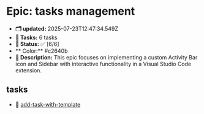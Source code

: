 # Epic: tasks management
- **🗂 updated:** 2025-07-23T12:47:34.549Z
- **📌 Tasks:** 6 tasks
- **📌 Status:** ✅ [6/6]
- ** Color:** #c2640b
- **📘 Description:** This epic focuses on implementing a custom Activity Bar icon and Sidebar with interactive functionality in a Visual Studio Code extension.
## tasks
- 📌 [add-task-with-template](../tasks/[Task]_add-task-with-template_[Epic]_tasks-management.md)
